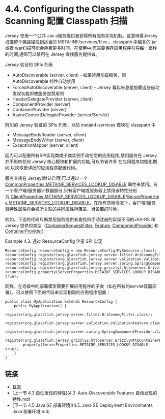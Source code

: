 4.4. Configuring the Classpath Scanning 配置 Classpath 扫描
========================

Jersey 使用一个公共 Jav a服务提供者获得所有服务实现机制。这意味着Jersey 扫描整个类路径找到适当的 META-INF/services/files 。classpath 中越多的 jar 或者 war扫描可能会耗费更多时间。在使用中,您需要保存应用程序引导每一毫秒的时间,通常可以禁用在 Jersey 查找服务提供者。

Jersey 验证的 SPIs 列表

* AutoDiscoverable (server, client) - 如果禁用加载服务，则 AutoDiscoverable 特性自动禁用 
* ForcedAutoDiscoverable (server, client) - Jersey 看起来总是加载这些自动发现功能即使服务是禁用的
* HeaderDelegateProvider (server, client)
* ComponentProvider (server)
* ContainerProvider (server)
* AsyncContextDelegateProvider (server/Servlet)

附加的 Jersey 验证的 SPIs 列表，以防 metainf-services 模块在 classpath 中

* MessageBodyReader (server, client)
* MessageBodyWriter (server, client)
* ExceptionMapper (server, client)

因为可以配置所有SPI实现类或子类实例手动在您的应用程序,禁用服务在 Jersey 并不影响任何 Jersey 核心模块和扩展的功能,可以节省许多 在应用程序初始化期间,以换取更详细的应用程序配置代码。

服务查找在 Jersey(默认启用)可以通过一个  [CommonProperties.METAINF_SERVICES_LOOKUP_DISABLE](https://jersey.java.net/apidocs/2.12/jersey/org/glassfish/jersey/CommonProperties.html#METAINF_SERVICES_LOOKUP_DISABLE) 属性来禁用。有一个客户端/服务器计数器部分,只有客户端或服务器上禁用该特性分别为:[ClientProperties.METAINF_SERVICES_LOOKUP_DISABLE](https://jersey.java.net/apidocs/2.12/jersey/org/glassfish/jersey/client/ClientProperties.html#METAINF_SERVICES_LOOKUP_DISABLE)/[ServerProperties.METAINF_SERVICES_LOOKUP_DISABLE](https://jersey.java.net/apidocs/2.12/jersey/org/glassfish/jersey/server/ServerProperties.html#METAINF_SERVICES_LOOKUP_DISABLE)。在所有其他情况下，客户端/服务器特殊属性将会被所关联的共同属性所覆盖，当设置的时候。

例如，下面的代码片断禁用服务提供者查找和手动注册的实现不同的JAX-RS 和 Jersey 提供的类型（[ContainerRequestFilter](http://jax-rs-spec.java.net/nonav/$%7Bjaxrs.api.version%7D/apidocs/javax/ws/rs/container/ContainerRequestFilter.html), [Feature](http://jax-rs-spec.java.net/nonav/$%7Bjaxrs.api.version%7D/apidocs/javax/ws/rs/core/Feature.html), [ComponentProvider](https://jersey.java.net/apidocs/2.12/jersey/org/glassfish/jersey/server/spi/ComponentProvider.html) 和 [ContainerProvider](https://jersey.java.net/apidocs/2.12/jersey/org/glassfish/jersey/server/spi/ContainerProvider.html))

Example 4.3. 通过 ResourceConfig 注册 SPI 实现
	
	ResourceConfig resourceConfig = new ResourceConfig(MyResource.class);
	resourceConfig.register(org.glassfish.jersey.server.filter.UriConnegFilter.class);
	resourceConfig.register(org.glassfish.jersey.server.validation.ValidationFeature.class);
	resourceConfig.register(org.glassfish.jersey.server.spring.SpringComponentProvider.class);
	resourceConfig.register(org.glassfish.jersey.grizzly2.httpserver.GrizzlyHttpContainerProvider.class);
	resourceConfig.property(ServerProperties.METAINF_SERVICES_LOOKUP_DISABLE, true);

同样，在场景中的部署模型需要扩展应用程序的子类（如在所有的servlet容器部署），可以使用下面的代码来实现相同的应用程序配置：
	
	public class MyApplication extends ResourceConfig {
	    public MyApplication() {
	        register(org.glassfish.jersey.server.filter.UriConnegFilter.class);
	        register(org.glassfish.jersey.server.validation.ValidationFeature.class);
	        register(org.glassfish.jersey.server.spring.SpringComponentProvider.class);
	        register(org.glassfish.jersey.grizzly2.httpserver.GrizzlyHttpContainerProvider.class);
	        property(ServerProperties.METAINF_SERVICES_LOOKUP_DISABLE, true);
	    }
	}

## 链接
* [目录](../目录.md)
* [上一节 4.3 自动发现的特性](4.3. Auto-Discoverable Features 自动发现的特性.md)
* [下一节 4.5 Java SE 部署环境](4.5. Java SE Deployment Environments Java 部署环境.md)